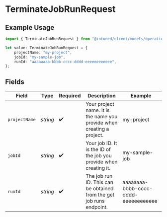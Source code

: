 # TerminateJobRunRequest

## Example Usage

```typescript
import { TerminateJobRunRequest } from "@intuned/client/models/operations";

let value: TerminateJobRunRequest = {
    projectName: "my-project",
    jobId: "my-sample-job",
    runId: "aaaaaaaa-bbbb-cccc-dddd-eeeeeeeeeeee",
};
```

## Fields

| Field                                                                  | Type                                                                   | Required                                                               | Description                                                            | Example                                                                |
| ---------------------------------------------------------------------- | ---------------------------------------------------------------------- | ---------------------------------------------------------------------- | ---------------------------------------------------------------------- | ---------------------------------------------------------------------- |
| `projectName`                                                          | *string*                                                               | :heavy_check_mark:                                                     | Your project name. It is the name you provide when creating a project. | my-project                                                             |
| `jobId`                                                                | *string*                                                               | :heavy_check_mark:                                                     | Your job ID. It is the ID of the job you provide when creating it.     | my-sample-job                                                          |
| `runId`                                                                | *string*                                                               | :heavy_check_mark:                                                     | The job run ID. This can be obtained from the get job runs endpoint.   | aaaaaaaa-bbbb-cccc-dddd-eeeeeeeeeeee                                   |
